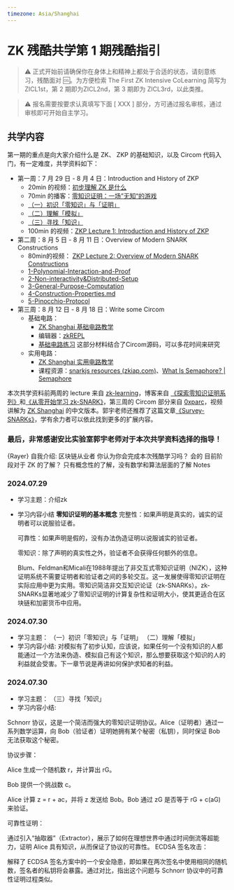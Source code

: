 ```yaml
---
timezone: Asia/Shanghai
---
```



# ZK 残酷共学第 1 期残酷指引

> ⚠️ 正式开始前请确保你在身体上和精神上都处于合适的状态，请刻意练习，残酷面对 🆒。为方便检索 The First ZK Intensive CoLearning 简写为 ZICL1st，第 2 期即为ZICL2nd，第 3 期即为 ZICL3rd，以此类推。

> ⚠️ 报名需要按要求认真填写下面 [ XXX ] 部分，方可通过报名审核，通过审核即可开始自主学习。

## 共学内容

第一期的重点是向大家介绍什么是 ZK、 ZKP 的基础知识，以及 Circom 代码入门，有一定难度，共学资料如下：

- 第一周：7 月 29 日 - 8 月 4 日：Introduction and History of ZKP
    - 20min 的视频：[初步理解 ZK 是什么](https://www.youtube.com/watch?v=fOGdb1CTu5c)
    - 70min 的播客：[零知识证明：一场”无知“的游戏](https://www.xiaoyuzhoufm.com/episode/6672a76bb6a8412729e0b103)
    - [（一）初识「零知识」与「证明」](https://learn.z2o-k7e.world/zkp-intro/1/zkp-back.html)
    - [（二）理解「模拟」](https://learn.z2o-k7e.world/zkp-intro/2/zkp-simu.html)
    - [（三）寻找「知识」](https://learn.z2o-k7e.world/zkp-intro/3/zkp-pok.html)
    - 100min 的视频：[ZKP Lecture 1: Introduction and History of ZKP](https://www.youtube.com/watch?v=uchjTIlPzFo)
- 第二周：8 月 5 日 - 8 月 11 日：Overview of Modern SNARK Constructions
    - 80min的视频： [ZKP Lecture 2: Overview of Modern SNARK Constructions](https://www.youtube.com/watch?v=bGEXYpt3sj0)
    - [1-Polynomial-Interaction-and-Proof](https://learn.z2o-k7e.world/zk-snarks/1-Polynomial-Interaction-and-Proof.html)
    - [2-Non-interactivity&Distributed-Setup](https://learn.z2o-k7e.world/zk-snarks/2-Non-interactivity&Distributed-Setup.html)
    - [3-General-Purpose-Computation](https://learn.z2o-k7e.world/zk-snarks/3-General-Purpose-Computation.html)
    - [4-Construction-Properties.md](https://learn.z2o-k7e.world/zk-snarks/4-Construction-Properties.html)
    - [5-Pinocchio-Protocol](https://learn.z2o-k7e.world/zk-snarks/5-Pinocchio-Protocol.html)
- 第三周：8 月 12 日 - 8 月 18 日：Write some Circom
    - 基础电路：
        - [ZK Shanghai 基础电路教学](https://www.youtube.com/watch?v=CTJ1JkYLiyw&ab_channel=SutuLabs)
        - 编辑器：[zkREPL](https://zkrepl.dev/)
        - [基础电路练习](https://github.com/wenjin1997/zkshanghai-workshop/blob/main/lecture2-homework.md) 这部分材料结合了Circom源码，可以多花时间来研究
    - 实用电路：
        - [ZK Shanghai 实用电路教学](https://www.youtube.com/watch?v=smJz5RdY0Nc)
        - 课程资源：[snarkjs resources (zkiap.com)](https://zkiap.com/snarkjs)、[What Is Semaphore? | Semaphore](https://docs.semaphore.pse.dev/)

本次共学资料前两周的 lecture 来自 [zk-learning](https://zk-learning.org/)，博客来自 [《探索零知识证明系列》](https://learn.z2o-k7e.world/zkp-intro/toc.html)和[《从零开始学习 zk-SNARK》](https://learn.z2o-k7e.world/zk-snarks/toc.html)，第三周的 Circom 部分来自 [0xparc](https://zkiap.com/)，视频讲解为 [ZK Shanghai](https://zkshanghai.xyz/) 的中文版本。郭宇老师还推荐了这篇文章[《Survey-SNARKs》](https://www.di.ens.fr/~nitulesc/files/Survey-SNARKs.pdf)，学有余力者可以依此找到更多的扩展内容。

### **最后，非常感谢安比实验室郭宇老师对于本次共学资料选择的指导！**

{Rayer}
自我介绍: 区块链从业者
你认为你会完成本次残酷学习吗？ 会的
目前阶段对于 ZK 的了解？ 只有概念性的了解，没有数学和算法层面的了解
Notes

<!-- Content_START -->

### 2024.07.29

- 学习主题：介绍zk
- 学习内容小结
**零知识证明的基本概念**
  完整性：如果声明是真实的，诚实的证明者可以说服验证者。

  可靠性：如果声明是假的，没有办法伪造证明以说服诚实的验证者。

  零知识：除了声明的真实性之外，验证者不会获得任何额外的信息。

  Blum、Feldman和Micali在1988年提出了非交互式零知识证明（NIZK），这种证明系统不需要证明者和验证者之间的多轮交互。这一发展使得零知识证明在实际应用中更为实用。零知识简洁非交互知识论证（zk-SNARKs）。zk-SNARKs显著地减少了零知识证明的计算复杂性和证明大小，使其更适合在区块链和加密货币中应用。   


### 2024.07.30
- 学习主题：
（一）初识「零知识」与「证明」
（二）理解「模拟」
- 学习内容小结:
  对模拟有了初步认知，应该说，如果任何一个没有知识的人都能通过一个方法来伪造、模拟自己有这个知识，那么想要获取这个知识的人的利益就会受害。下一章节说是再讲如何保护求知者的利益。
### 2024.07.30
- 学习主题：
（三）寻找「知识」
- 学习内容小结:

Schnorr 协议，这是一个简洁而强大的零知识证明协议。Alice（证明者）通过一系列数学运算，向 Bob（验证者）证明她拥有某个秘密（私钥），同时保证 Bob 无法获取这个秘密。

协议步骤：

Alice 生成一个随机数 r，并计算出 rG。

Bob 提供一个挑战数 c。

Alice 计算 z = r + ac，并将 z 发送给 Bob。Bob 通过 zG 是否等于 rG + c(aG) 来验证。

可靠性证明：

通过引入“抽取器”（Extractor），展示了如何在理想世界中通过时间倒流等超能力，证明 Alice 具有知识，从而保证了协议的可靠性。
ECDSA 签名攻击：

解释了 ECDSA 签名方案中的一个安全隐患，即如果在两次签名中使用相同的随机数，签名者的私钥将会暴露。通过对比，指出这个问题与 Schnorr 协议中的可靠性证明过程类似。


<!-- Content_END -->
